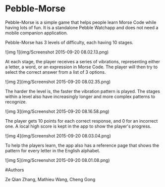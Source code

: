 # Pebble-Morse

Pebble-Morse is a simple game that helps people learn Morse Code while having lots of fun. It is a standalone Pebble Watchapp and does not need a mobile companion application.

Pebble-Morse has 3 levels of difficulty, each having 10 stages.

![img 1](img/Screenshot 2015-09-20 08.02.13.png)

At each stage, the player receives a series of vibrations, representing either a letter, a word, or an expression in Morse Code. The player will then try to select the correct answer from a list of 3 options.

![img 2](img/Screenshot 2015-09-20 08.02.35.png)

The harder the level is, the faster the vibration pattern is played. The stages within a level also have increasingly longer and more complex patterns to recognize. 

![img 3](img/Screenshot 2015-09-20 08.16.58.png)

The player gets 10 points for each correct response, and 0 for an incorrect one.
A local high score is kept in the app to show the player's progress.

![img 4](img/Screenshot 2015-09-20 08.03.04.png)

To help the players learn, the app also has a reference page that shows the pattern for every letter in the English alphabet.

![img 5](img/Screenshot 2015-09-20 08.01.08.png)

#Authors

Ze Qian Zhang, Mathieu Wang, Cheng Gong
